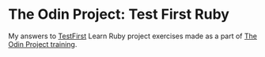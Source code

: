 # The Odin Project: Test First Ruby

My answers to [TestFirst](http://testfirst.org/learn_ruby) Learn Ruby project exercises made as a part of [The Odin Project training](http://www.theodinproject.com/web-development-101/ruby).

